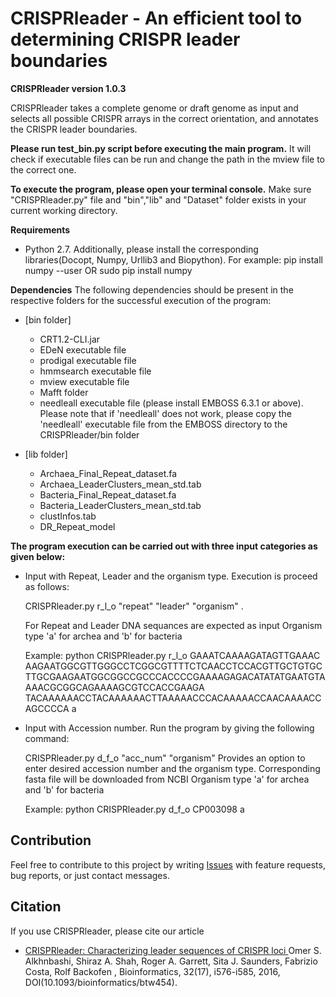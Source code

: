 # CRISPRleader - An efficient tool to determining CRISPR leader boundaries

**CRISPRleader version 1.0.3**

CRISPRleader takes a complete genome or draft genome as input and selects all possible CRISPR arrays in the correct orientation, and annotates the CRISPR leader boundaries. 

**Please run test_bin.py script before executing the main program.**
It will check if executable files can be run and change the path in the mview file to the correct one.

**To execute the program, please open your terminal console.** Make sure "CRISPRleader.py" file and "bin","lib" and "Dataset" folder exists in your current working directory.

**Requirements**
- Python 2.7. Additionally, please install the corresponding libraries(Docopt, Numpy, Urllib3 and Biopython). 
For example: pip install numpy --user OR  sudo pip install numpy

**Dependencies**
The following dependencies should be present in the respective folders for the successful execution of the program:

- [bin folder]
  - CRT1.2-CLI.jar
  - EDeN executable file
  - prodigal executable file
  - hmmsearch executable file
  - mview executable file
  - Mafft folder
  - needleall executable file	(please install EMBOSS 6.3.1 or above). Please note that if 'needleall' does not work, please copy  the 'needleall' executable file from the EMBOSS directory  to the    CRISPRleader/bin folder
  
- [lib folder]
  - Archaea_Final_Repeat_dataset.fa
  - Archaea_LeaderClusters_mean_std.tab
  - Bacteria_Final_Repeat_dataset.fa
  - Bacteria_LeaderClusters_mean_std.tab
  - clustInfos.tab
  - DR_Repeat_model
 
**The program execution can be carried out with three input categories as given below:**

  - Input with Repeat, Leader and the organism type. Execution is proceed as follows:
  
  
     CRISPRleader.py r_l_o  "repeat" "leader" "organism" . 
  
    For Repeat and Leader DNA sequances are expected as input Organism type 'a' for archea and 'b' for bacteria
    
    Example: python CRISPRleader.py r_l_o GAAATCAAAAGATAGTTGAAAC       AAGAATGGCGTTGGGCCTCGGCGTTTTCTCAACCTCCACGTTGCTGTGCTTGCGAAGAATGGCGGCCGCCCACCCCGAAAAGAGACATATATGAATGTAAAACGCGGCAGAAAAGCGTCCACCGAAGA    TACAAAAAACCTACAAAAAACTTAAAAACCCACAAAAACCAACAAAACCAGCCCCA a
    
	
  - Input with Accession number. Run the program by giving the following command:
  
  
    CRISPRleader.py d_f_o "acc_num" "organism"
	Provides an option to enter desired accession number and the organism type.
	Corresponding fasta file will be downloaded from NCBI
	Organism type 'a' for archea and 'b' for bacteria
	

	Example:
	python CRISPRleader.py d_f_o CP003098 a


## Contribution

Feel free to contribute to this project by writing 
[Issues](https://github.com/BackofenLab/CRISPRleader/issues) 
with feature requests, bug reports, or just contact messages.

## Citation
If you use CRISPRleader, please cite our article
- [CRISPRleader: Characterizing leader sequences of CRISPR loci ](https://doi.org/10.1093/bioinformatics/btw454)
  Omer S. Alkhnbashi, Shiraz A. Shah, Roger A. Garrett, Sita J. Saunders, Fabrizio Costa, Rolf Backofen , 
  Bioinformatics, 32(17), i576-i585, 2016, DOI(10.1093/bioinformatics/btw454).
